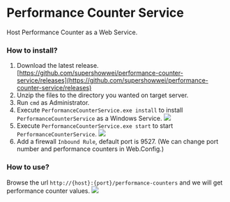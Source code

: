 # Performance Counter Service

Host Performance Counter as a Web Service.

### How to install?

1. Download the latest release. [https://github.com/supershowwei/performance-counter-service/releases](https://github.com/supershowwei/performance-counter-service/releases)
2. Unzip the files to the directory you wanted on target server.
3. Run `cmd` as Administrator.
4. Execute `PerformanceCounterService.exe install` to install `PerformanceCounterService` as a Windows Service.
![](https://i.imgur.com/9Xq9A5I.png)
5. Execute `PerformanceCounterService.exe start` to start `PerformanceCounterService`.
![](https://i.imgur.com/NE4Vrr1.png)
6. Add a firewall `Inbound Rule`, default port is 9527. (We can change port number and performance counters in Web.Config.)

### How to use?

Browse the url `http://{host}:{port}/performance-counters` and we will get performance counter values.
![](https://i.imgur.com/67cMTAH.png)
